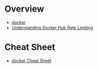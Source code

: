 # Overview

- [docker](https://www.docker.com/)
- [Understanding Docker Hub Rate Limiting](https://www.docker.com/increase-rate-limits)

# Cheat Sheet

- [docker Cheat Sheet](https://docs.docker.com/get-started/docker_cheatsheet.pdf)
